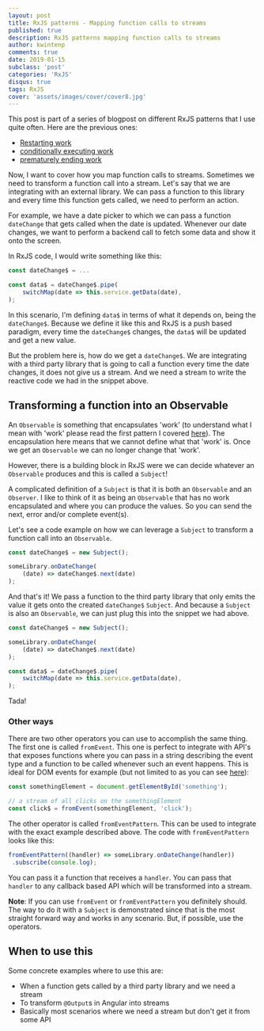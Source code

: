 ```yaml
---
layout: post
title: RxJS patterns - Mapping function calls to streams
published: true
description: RxJS patterns mapping function calls to streams
author: kwintenp
comments: true
date: 2019-01-15
subclass: 'post'
categories: 'RxJS'
disqus: true
tags: RxJS
cover: 'assets/images/cover/cover8.jpg'
---
```


This post is part of a series of blogpost on different RxJS patterns that I use quite often. Here are the previous ones:

- <a href="https://blog.strongbrew.io/rxjs-patterns-restarting-work/" target="_blank">Restarting work</a>
- <a href="https://blog.strongbrew.io/rxjs-patterns-conditionally-executing-work/" target="_blank">conditionally executing work</a>
- <a href="https://blog.strongbrew.io/rxjs-patterns-prematurely-ending-work/" target="_blank">prematurely ending work</a>

Now, I want to cover how you map function calls to streams. Sometimes we need to transform a function call into a stream. Let's say that we are integrating with an external library. We can pass a function to this library and every time this function gets called, we need to perform an action. 

For example, we have a date picker to which we can pass a function `dateChange` that gets called when the date is updated. Whenever our date changes, we want to perform a backend call to fetch some data and show it onto the screen. 

In RxJS code, I would write something like this:

```typescript
const dateChange$ = ...

const data$ = dateChange$.pipe(
	switchMap(date => this.service.getData(date),
);
```

In this scenario, I'm defining `data$` in terms of what it depends on, being the `dateChange$`. Because we define it like this and RxJS is a push based paradigm, every time the `dateChange$` changes, the `data$` will be updated and get a new value.

But the problem here is, how do we get a `dateChange$`. We are integrating with a third party library that is going to call a function every time the date changes, it does not give us a stream. And we need a stream to write the reactive code we had in the snippet above.

## Transforming a function into an Observable

An `Observable` is something that encapsulates 'work' (to understand what I mean with 'work' please read the first pattern I covered <a href="https://blog.strongbrew.io/rxjs-patterns-restarting-work/#what-is-work" target="_blank">here</a>). The encapsulation here means that we cannot define what that 'work' is. Once we get an `Observable` we can no longer change that 'work'. 

However, there is a building block in RxJS were we can decide whatever an `Observable` produces and this is called a `Subject`!

A complicated definition of a `Subject` is that it is both an `Observable` and an `Observer`. I like to think of it as being an `Observable` that has no work encapsulated and where you can produce the values. So you can send the next, error and/or complete event(s).

Let's see a code example on how we can leverage a `Subject` to transform a function call into an `Observable`.

```typescript
const dateChange$ = new Subject();

someLibrary.onDateChange(
	(date) => dateChange$.next(date)
);
```

And that's it! We pass a function to the third party library that only emits the value it gets onto the created `dateChange$` `Subject`. And because a `Subject` is also an `Observable`, we can just plug this into the snippet we had above.

```typescript
const dateChange$ = new Subject();

someLibrary.onDateChange(
	(date) => dateChange$.next(date)
);

const data$ = dateChange$.pipe(
	switchMap(date => this.service.getData(date),
);
```
Tada!

### Other ways

There are two other operators you can use to accomplish the same thing. The first one is called `fromEvent`. This one is perfect to integrate with API's that exposes functions where you can pass in a string describing the event type and a function to be called whenever such an event happens. This is ideal for DOM events for example (but not limited to as you can see <a href="http://reactivex.io/rxjs/class/es6/Observable.js~Observable.html#static-method-fromEvent" target="_blank">here</a>):

```typescript
const somethingElement = document.getElementById('something');

// a stream of all clicks on the somethingElement
const click$ = fromEvent(somethingElement, 'click');
```

The other operator is called `fromEventPattern`. This can be used to integrate with the exact example described above. The code with `fromEventPattern` looks like this:

```typescript
fromEventPattern((handler) => someLibrary.onDateChange(handler))
 .subscribe(console.log);
```

You can pass it a function that receives a `handler`. You can pass that `handler` to any callback based API which will be transformed into a stream.

**Note**: If you can use `fromEvent` or `fromEventPattern` you definitely should. The way to do it with a `Subject` is demonstrated since that is the most straight forward way and works in any scenario. But, if possible, use the operators.

## When to use this

Some concrete examples where to use this are:

- When a function gets called by a third party library and we need a stream
- To transform `@Output`s in Angular into streams
- Basically most scenarios where we need a stream but don't get it from some API














